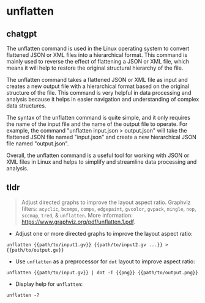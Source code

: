 # unflatten 
## chatgpt 
The unflatten command is used in the Linux operating system to convert flattened JSON or XML files into a hierarchical format. This command is mainly used to reverse the effect of flattening a JSON or XML file, which means it will help to restore the original structural hierarchy of the file.

The unflatten command takes a flattened JSON or XML file as input and creates a new output file with a hierarchical format based on the original structure of the file. This command is very helpful in data processing and analysis because it helps in easier navigation and understanding of complex data structures.

The syntax of the unflatten command is quite simple, and it only requires the name of the input file and the name of the output file to operate. For example, the command "unflatten input.json > output.json" will take the flattened JSON file named "input.json" and create a new hierarchical JSON file named "output.json".

Overall, the unflatten command is a useful tool for working with JSON or XML files in Linux and helps to simplify and streamline data processing and analysis. 

## tldr 
 
> Adjust directed graphs to improve the layout aspect ratio.
> Graphviz filters: `acyclic`, `bcomps`, `comps`, `edgepaint`, `gvcolor`, `gvpack`, `mingle`, `nop`, `sccmap`, `tred`, & `unflatten`.
> More information: <https://www.graphviz.org/pdf/unflatten.1.pdf>.

- Adjust one or more directed graphs to improve the layout aspect ratio:

`unflatten {{path/to/input1.gv}} {{path/to/input2.gv ...}} > {{path/to/output.gv}}`

- Use `unflatten` as a preprocessor for `dot` layout to improve aspect ratio:

`unflatten {{path/to/input.gv}} | dot -T {{png}} {{path/to/output.png}}`

- Display help for `unflatten`:

`unflatten -?`
